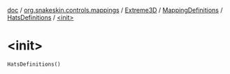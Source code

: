 [doc](../../../../index.md) / [org.snakeskin.controls.mappings](../../../index.md) / [Extreme3D](../../index.md) / [MappingDefinitions](../index.md) / [HatsDefinitions](index.md) / [&lt;init&gt;](./-init-.md)

# &lt;init&gt;

`HatsDefinitions()`